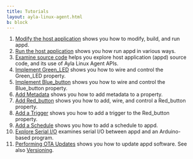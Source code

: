 ```yaml
---
title: Tutorials
layout: ayla-linux-agent.html
b: block
---
```


1. [Modify the host application](modify-the-host-application) shows you how to modify, build, and run appd.
1. [Run the host application](modify-the-host-application) shows you how run appd in various ways.
1. [Examine source code](examine-source-code) helps you explore host application (appd) source code, and its use of Ayla Linux Agent APIs.
1. [Implement Green_LED](implement-green-led) shows you how to wire and control the Green_LED property.
1. [Implement Blue_button](implement-blue-button) shows you how to wire and control the Blue_button property.
1. [Add Metadata](add-metadata) shows you how to add metadata to a property.
1. [Add Red_button](add-red-button) shows you how to add, wire, and control a Red_button property.
1. [Add a Trigger](add-a-trigger) shows you how to add a trigger to the Red_button property.
1. [Add a Schedule](add-a-schedule) shows you how to add a schedule to appd.
1. [Explore Serial I/O](explore-serial-io) examines serial I/O between appd and an Arduino-based program.
1. [Performing OTA Updates](perform-ota-updates) shows you how to update appd software. See also [Versioning](../guide/versioning).
